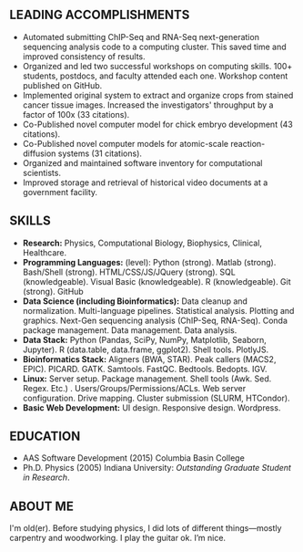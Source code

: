 LEADING ACCOMPLISHMENTS
-----------------------
-   Automated submitting ChIP-Seq and RNA-Seq next-generation sequencing
    analysis code to a computing cluster. This saved time and improved
    consistency of results.
-   Organized and led two successful workshops on computing skills. 100+ 
    students, postdocs, and faculty attended each one. Workshop content 
    published on GitHub.
-   Implemented original system to extract and organize crops from stained cancer
    tissue images. Increased the investigators' throughput by a factor of
    100x (33 citations).
-   Co-Published novel computer model for chick embryo development (43 citations).
-   Co-Published novel computer models for atomic-scale reaction-diffusion systems
    (31 citations).
-   Organized and maintained software inventory for computational scientists.
-   Improved storage and retrieval of historical video documents at a government
    facility.

SKILLS
------
-   **Research:** Physics, Computational Biology, Biophysics, Clinical,
    Healthcare.
-   **Programming Languages:** (level): Python (strong). Matlab (strong).
    Bash/Shell (strong). HTML/CSS/JS/JQuery (strong). SQL
    (knowledgeable). Visual Basic (knowledgeable). R (knowledgeable).
    Git (strong). GitHub
-   **Data Science (including Bioinformatics):** Data cleanup and
    normalization. Multi-language pipelines. Statistical analysis.
    Plotting and graphics. Next-Gen sequencing analysis (ChIP-Seq,
    RNA-Seq). Conda package management. Data management. Data analysis.
-   **Data Stack:** Python (Pandas, SciPy, NumPy, Matplotlib, Seaborn,
    Jupyter). R (data.table, data.frame, ggplot2). Shell tools.
    PlotlyJS.
-   **Bioinformatics Stack:** Aligners (BWA, STAR). Peak callers (MACS2,
    EPIC). PICARD. GATK. Samtools. FastQC. Bedtools. Bedopts. IGV.
-   **Linux:** Server setup. Package management. Shell tools (Awk. Sed.
    Regex. Etc.) . Users/Groups/Permissions/ACLs. Web server
    configuration. Drive mapping. Cluster submission (SLURM, HTCondor).
-   **Basic Web Development:** UI design. Responsive design.
    Wordpress.

EDUCATION
---------
-   AAS Software Development (2015) Columbia Basin College
-   Ph.D. Physics (2005) Indiana University: _Outstanding Graduate
    Student in Research_.

ABOUT ME
--------
I'm old(er). Before studying physics, I did lots of different
things—mostly carpentry and woodworking. I play the guitar ok. I’m nice.

